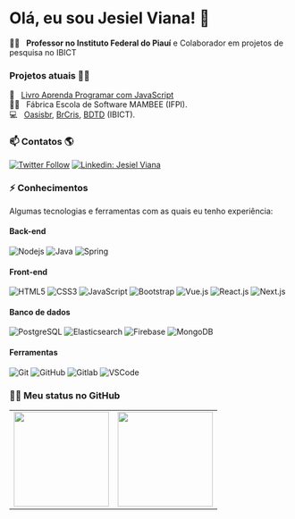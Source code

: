 # Olá, eu sou Jesiel Viana! 👋

🧑‍🏫  &nbsp; **Professor no Instituto Federal do Piauí** e Colaborador em projetos de pesquisa no IBICT <br>

### Projetos atuais 👨‍💻
📘  &nbsp; [Livro Aprenda Programar com JavaScript](https://www.amazon.com.br/dp/B0D522X242)<br>
🧑‍💻  &nbsp; Fábrica Escola de Software MAMBEE (IFPI). <br>
💻  &nbsp; [Oasisbr](https://oasisbr.ibict.br/vufind/), [BrCris](https://brcris.ibict.br/), [BDTD](https://bdtd.ibict.br/vufind/) (IBICT). <br>

### 📫 Contatos 🌎
[![Twitter Follow](https://img.shields.io/twitter/follow/jesielviana?style=social)](https://twitter.com/jesielviana)
[![Linkedin: Jesiel Viana](https://img.shields.io/badge/-Linkedin-blue?style=flat-square&logo=Linkedin&logoColor=white&link=https://www.linkedin.com/in/jesielviana/)](https://www.linkedin.com/in/jesielviana/)

### ⚡ Conhecimentos

Algumas tecnologias e ferramentas com as quais eu tenho experiência:
#### Back-end
![Nodejs](https://img.shields.io/badge/-Nodejs-339933?style=flat-square&logo=Node.js&logoColor=white) 
![Java](https://img.shields.io/badge/-Java-007396?style=flat-square&logo=openjdk&logoColor=white) 
![Spring](https://img.shields.io/badge/-Spring-339933?style=flat-square&logo=Spring&logoColor=white) 

#### Front-end
![HTML5](https://img.shields.io/badge/-HTML5-E34F26?style=flat-square&logo=html5&logoColor=white) 
![CSS3](https://img.shields.io/badge/-CSS3-1572B6?style=flat-square&logo=css3) 
![JavaScript](https://img.shields.io/badge/-JavaScript-black?style=flat-square&logo=javascript) 
![Bootstrap](https://img.shields.io/badge/-Bootstrap-563D7C?style=flat-square&logo=bootstrap) 
![Vue.js](https://img.shields.io/badge/-Vue.js-333333?style=flat-square&logo=vue.js)
![React.js](https://img.shields.io/badge/-React.js-333333?style=flat-square&logo=react)
![Next.js](https://img.shields.io/badge/-Next.js-333333?style=flat-square&logo=next.js)

#### Banco de dados
![PostgreSQL](https://img.shields.io/badge/-PostgreSQL-4479A1?style=flat-square&logo=postgresql&logoColor=white)
![Elasticsearch](https://img.shields.io/badge/Elasticsearch-009de1?style=flat-square&logo=elasticsearch&logoColor=white)
![Firebase](https://img.shields.io/badge/Firebase-FFCA28?style=flat-square&logo=firebase&logoColor=white)
![MongoDB](https://img.shields.io/badge/-MongoDB-black?style=flat-square&logo=mongodb)

#### Ferramentas
![Git](https://img.shields.io/badge/-Git-black?style=flat-square&logo=git)
![GitHub](https://img.shields.io/badge/-GitHub-181717?style=flat-square&logo=github)
![Gitlab](https://img.shields.io/badge/-Gitlab-orange?style=flat-square&logo=gitlab)
![VSCode](https://img.shields.io/badge/-VSCode-007ACC?style=flat-square&logo=visual-studio-code&logoColor=white)


### 🧑‍💻 Meu status no GitHub
<div>
  <table style="margin: 0 auto;" align="center">
    <tr>
      <td>
        <img height="170px" src="https://github-readme-streak-stats.herokuapp.com/?user=jesielviana"/>
      </td>
      <td>
        <img height="170px" src="https://github-readme-stats.vercel.app/api/top-langs/?username=jesielviana&layout=compact&count_private=true"/>
      </td>
    </tr>
  </table>
</div>

